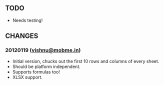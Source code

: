 
## TODO
* Needs testing!

## CHANGES

### 20120119 (vishnu@mobme.in)
* Initial version, chucks out the first 10 rows and columns of every sheet.
* Should be platform independent.
* Supports formulas too!
* XLSX support.
